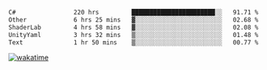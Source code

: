 <!--START_SECTION:waka-->

```txt
C#                220 hrs         ███████████████████████░░   91.71 %
Other             6 hrs 25 mins   ▓░░░░░░░░░░░░░░░░░░░░░░░░   02.68 %
ShaderLab         4 hrs 58 mins   ▓░░░░░░░░░░░░░░░░░░░░░░░░   02.08 %
UnityYaml         3 hrs 32 mins   ▒░░░░░░░░░░░░░░░░░░░░░░░░   01.48 %
Text              1 hr 50 mins    ▒░░░░░░░░░░░░░░░░░░░░░░░░   00.77 %
```

<!--END_SECTION:waka-->
[![wakatime](https://wakatime.com/badge/user/6c2f442e-41b4-42e3-bc06-d5d8203ad1da.svg)](https://wakatime.com/@6c2f442e-41b4-42e3-bc06-d5d8203ad1da)
